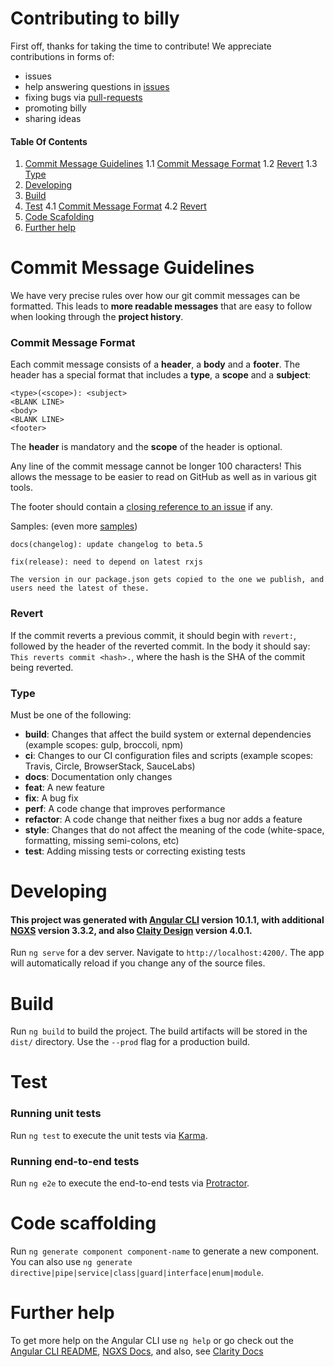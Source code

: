 # Contributing to billy

First off, thanks for taking the time to contribute!
We appreciate contributions in forms of:

- issues
- help answering questions in [issues](https://github.com/IndomaximTechID/billy/issues)
- fixing bugs via [pull-requests](https://github.com/IndomaximTechID/billy/pulls)
- promoting billy
- sharing ideas

#### Table Of Contents

1. [Commit Message Guidelines](#1)
   1.1 [Commit Message Format](#1.1)
   1.2 [Revert](#1.2)
   1.3 [Type](#1.3)
2. [Developing](#2)
3. [Build](#3)
4. [Test](#4)
   4.1 [Commit Message Format](#4.1)
   4.2 [Revert](#4.2)
5. [Code Scafolding](#5)
6. [Further help](#6)

# <a name="1"></a> Commit Message Guidelines

We have very precise rules over how our git commit messages can be formatted. This leads to **more
readable messages** that are easy to follow when looking through the **project history**.

### <a name="1.1"></a> Commit Message Format

Each commit message consists of a **header**, a **body** and a **footer**. The header has a special
format that includes a **type**, a **scope** and a **subject**:

```
<type>(<scope>): <subject>
<BLANK LINE>
<body>
<BLANK LINE>
<footer>
```

The **header** is mandatory and the **scope** of the header is optional.

Any line of the commit message cannot be longer 100 characters! This allows the message to be easier
to read on GitHub as well as in various git tools.

The footer should contain a [closing reference to an issue](https://help.github.com/articles/closing-issues-via-commit-messages/) if any.

Samples: (even more [samples](https://github.com/IndomaximTechID/billy/commits/master))

```
docs(changelog): update changelog to beta.5
```

```
fix(release): need to depend on latest rxjs

The version in our package.json gets copied to the one we publish, and users need the latest of these.
```

### <a name="1.2"></a> Revert

If the commit reverts a previous commit, it should begin with `revert:`, followed by the header of the reverted commit. In the body it should say: `This reverts commit <hash>.`, where the hash is the SHA of the commit being reverted.

### <a name="1.3"></a> Type

Must be one of the following:

- **build**: Changes that affect the build system or external dependencies (example scopes: gulp, broccoli, npm)
- **ci**: Changes to our CI configuration files and scripts (example scopes: Travis, Circle, BrowserStack, SauceLabs)
- **docs**: Documentation only changes
- **feat**: A new feature
- **fix**: A bug fix
- **perf**: A code change that improves performance
- **refactor**: A code change that neither fixes a bug nor adds a feature
- **style**: Changes that do not affect the meaning of the code (white-space, formatting, missing semi-colons, etc)
- **test**: Adding missing tests or correcting existing tests

# <a name="2"></a> Developing

#### This project was generated with [Angular CLI](https://github.com/angular/angular-cli) version 10.1.1, with additional [NGXS](https://www.ngxs.io/) version 3.3.2, and also [Claity Design](https://clarity.design/) version 4.0.1.

Run `ng serve` for a dev server. Navigate to `http://localhost:4200/`. The app will automatically reload if you change any of the source files.

# <a name="3"></a> Build

Run `ng build` to build the project. The build artifacts will be stored in the `dist/` directory. Use the `--prod` flag for a production build.

# <a name="4"></a> Test

### <a name="4.1"></a> Running unit tests

Run `ng test` to execute the unit tests via [Karma](https://karma-runner.github.io).

### <a name="4.2"></a> Running end-to-end tests

Run `ng e2e` to execute the end-to-end tests via [Protractor](http://www.protractortest.org/).

# <a name="5"></a> Code scaffolding

Run `ng generate component component-name` to generate a new component. You can also use `ng generate directive|pipe|service|class|guard|interface|enum|module`.

# <a name="6"></a> Further help

To get more help on the Angular CLI use `ng help` or go check out the [Angular CLI README](https://github.com/angular/angular-cli/blob/master/README.md), [NGXS Docs](https://www.ngxs.io/), and also, see [Clarity Docs](https://clarity.design/documentation)
